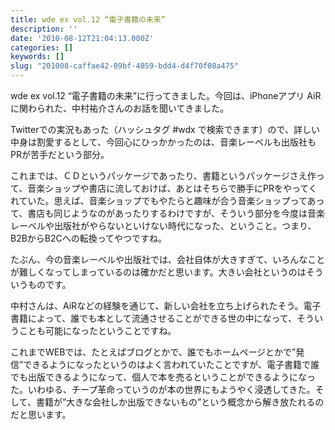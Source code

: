 ```yaml
---
title: wde ex vol.12 “電子書籍の未来”
description: ''
date: '2010-08-12T21:04:13.000Z'
categories: []
keywords: []
slug: "201008-caffae42-09bf-4059-bdd4-d4f70f08a475"
---
```

wde ex vol.12 “電子書籍の未来”に行ってきました。今回は、iPhoneアプリ AiR に関わられた、中村祐介さんのお話を聞いてきました。

Twitterでの実況もあった（ハッシュタグ #wdx で検索できます）ので、詳しい中身は割愛するとして、今回心にひっかかったのは、音楽レーベルも出版社もPRが苦手だという部分。

これまでは、ＣＤというパッケージであったり、書籍というパッケージさえ作って、音楽ショップや書店に流しておけば、あとはそちらで勝手にPRをやってくれていた。思えば、音楽ショップでもやたらと趣味が合う音楽ショップってあって、書店も同じようなのがあったりするわけですが、そういう部分を今度は音楽レーベルや出版社がやらないといけない時代になった、ということ。つまり、B2BからB2Cへの転換ってやつですね。

たぶん、今の音楽レーベルや出版社では、会社自体が大きすぎて、いろんなことが難しくなってしまっているのは確かだと思います。大きい会社というのはそういうものです。

中村さんは、AiRなどの経験を通じて、新しい会社を立ち上げられたそう。電子書籍によって、誰でも本として流通させることができる世の中になって、そういうことも可能になったということですね。

これまでWEBでは、たとえばブログとかで、誰でもホームページとかで”発信”できるようになったというのはよく言われていたことですが、電子書籍で誰でも出版できるようになって、個人で本を売るということができるようになった。いわゆる、チープ革命っていうのが本の世界にもようやく浸透してきた。そして、書籍が”大きな会社しか出版できないもの”という概念から解き放たれるのだと思います。